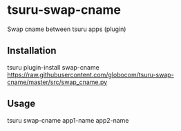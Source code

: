 tsuru-swap-cname
================

Swap cname between tsuru apps (plugin)

Installation
------------

tsuru plugin-install swap-cname https://raw.githubusercontent.com/globocom/tsuru-swap-cname/master/src/swap_cname.py

Usage
-----

tsuru swap-cname app1-name app2-name
